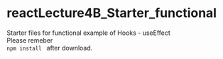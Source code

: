# reactLecture4B_Starter_functional
Starter files for functional example of Hooks - useEffect<br>
Please remeber <br>
<code>npm install </code>
after download.
